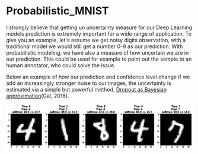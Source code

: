 # Probabilistic_MNIST

I strongly believe that getting un uncertainty measure for our Deep Learning models prediction is extremely important for a wide range of application. To give you an example, let's assume we get noisy digits observation, with a traditional model we would still get a number 0-9 as our prediction. With probabilistic modeling, we have also a measure of how uncertain we are in our prediction. This could be used for example to point out the sample to an human annotator, who could solve the issue.

Below an example of how our prediction and confidence level change if we add an increasingly stronger noise to our images, the uncertainty is estimated via a simple but powerful method, [Dropout as Bayesian approximation](https://arxiv.org/pdf/1506.02142.pdf)(Gal, 2016). 

![Alt Text](movie.gif)
